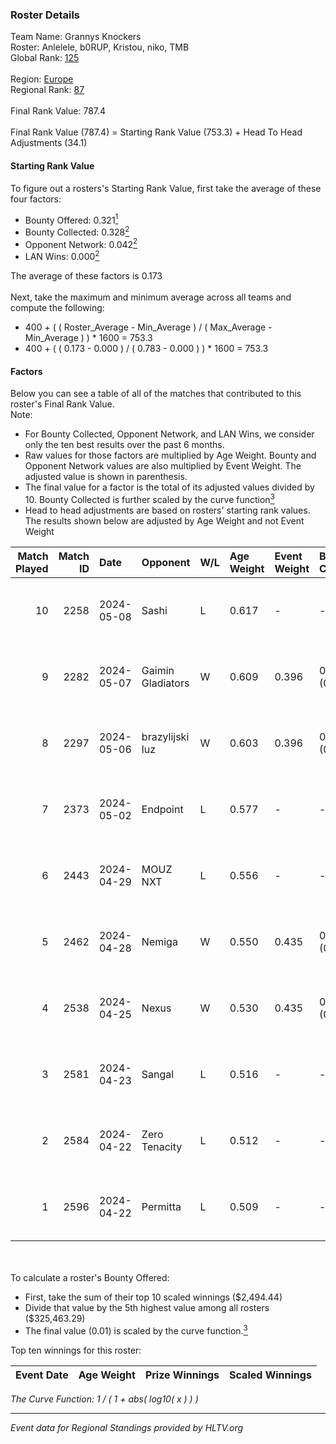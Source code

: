 ### Roster Details<br />
Team Name: Grannys Knockers<br />
Roster: Anlelele, b0RUP, Kristou, niko, TMB<br />
Global Rank: [125](../standings_global.md)<br />
<br />
Region: [Europe]( ../standings_europe.md)<br />
Regional Rank: [87]( ../standings_europe.md)<br />
<br />
Final Rank Value:  787.4<br />
<br />
Final Rank Value (787.4) = Starting Rank Value (753.3) + Head To Head Adjustments (34.1)<br />

#### Starting Rank Value<br />
To figure out a rosters's Starting Rank Value, first take the average of these four factors:<br />
- Bounty Offered: 0.321[<sup>1</sup>](#table2)
- Bounty Collected: 0.328[<sup>2</sup>](#table1)
- Opponent Network: 0.042[<sup>2</sup>](#table1)
- LAN Wins: 0.000[<sup>2</sup>](#table1)

The average of these factors is 0.173<br />
<br />
Next, take the maximum and minimum average across all teams and compute the following:<br />
- 400 + ( ( Roster_Average - Min_Average ) / ( Max_Average - Min_Average ) ) * 1600 = 753.3
- 400 + ( ( 0.173 - 0.000 ) / ( 0.783 - 0.000 ) ) * 1600 = 753.3


#### Factors<br />
Below you can see a table of all of the matches that contributed to this roster's Final Rank Value.<br />
Note:<br />

- For Bounty Collected, Opponent Network, and LAN Wins, we consider only the ten best results over the past 6 months.
- Raw values for those factors are multiplied by Age Weight. Bounty and Opponent Network values are also multiplied by Event Weight. The adjusted value is shown in parenthesis.
- The final value for a factor is the total of its adjusted values divided by 10. Bounty Collected is further scaled by the curve function[<sup>3</sup>](#curveFunction)
- Head to head adjustments are based on rosters' starting rank values. The results shown below are adjusted by Age Weight and not Event Weight
<span id="table1"></span><br />


| Match Played | Match ID | Date       | Opponent          | W/L | Age Weight | Event Weight | Bounty Collected | Opponent Network | LAN Wins  | H2H Adj. | Roster                              |
| -: | -: | :- | :- | :- | :- | :- | :- | :- | :- | -: | :- |
|           10 |     2258 | 2024-05-08 | Sashi             | L   | 0.617      | -            | -                | -                | -         |    -1.71 | Anlelele, b0RUP, Kristou, niko, TMB |
|            9 |     2282 | 2024-05-07 | Gaimin Gladiators | W   | 0.609      | 0.396        | 0.038 (0.009)    | 0.353 (0.085)    | 0 (0.000) |    14.99 | Anlelele, b0RUP, Kristou, niko, TMB |
|            8 |     2297 | 2024-05-06 | brazylijski luz   | W   | 0.603      | 0.396        | 0.008 (0.002)    | 0.262 (0.063)    | 0 (0.000) |    11.45 | Anlelele, b0RUP, Kristou, niko, TMB |
|            7 |     2373 | 2024-05-02 | Endpoint          | L   | 0.577      | -            | -                | -                | -         |    -5.47 | Anlelele, b0RUP, Kristou, niko, TMB |
|            6 |     2443 | 2024-04-29 | MOUZ NXT          | L   | 0.556      | -            | -                | -                | -         |    -3.20 | b0RUP, Kristou, niko, refrezh, TMB  |
|            5 |     2462 | 2024-04-28 | Nemiga            | W   | 0.550      | 0.435        | 0.318 (0.076)    | 0.695 (0.166)    | 0 (0.000) |    15.60 | b0RUP, Kristou, niko, refrezh, TMB  |
|            4 |     2538 | 2024-04-25 | Nexus             | W   | 0.530      | 0.435        | 0.014 (0.003)    | 0.465 (0.107)    | 0 (0.000) |    10.33 | b0RUP, Kristou, niko, refrezh, TMB  |
|            3 |     2581 | 2024-04-23 | Sangal            | L   | 0.516      | -            | -                | -                | -         |    -1.83 | Anlelele, b0RUP, Kristou, niko, TMB |
|            2 |     2584 | 2024-04-22 | Zero Tenacity     | L   | 0.512      | -            | -                | -                | -         |    -2.26 | b0RUP, Kristou, niko, refrezh, TMB  |
|            1 |     2596 | 2024-04-22 | Permitta          | L   | 0.509      | -            | -                | -                | -         |    -3.79 | b0RUP, Kristou, niko, refrezh, TMB  |

<br />
<span id="table2"></span><br />
To calculate a roster's Bounty Offered:<br />

- First, take the sum of their top 10 scaled winnings ($2,494.44)
- Divide that value by the 5th highest value among all rosters ($325,463.29)
- The final value (0.01) is scaled by the curve function.[<sup>3</sup>](#curveFunction)

Top ten winnings for this roster:<br />

| Event Date | Age Weight | Prize Winnings | Scaled Winnings |
| :- | -: | :- | :- |


<span id="curveFunction"></span>_The Curve Function: 1 / ( 1 + abs( log10( x ) ) )_<br />

---
_Event data for Regional Standings provided by HLTV.org_<br />
